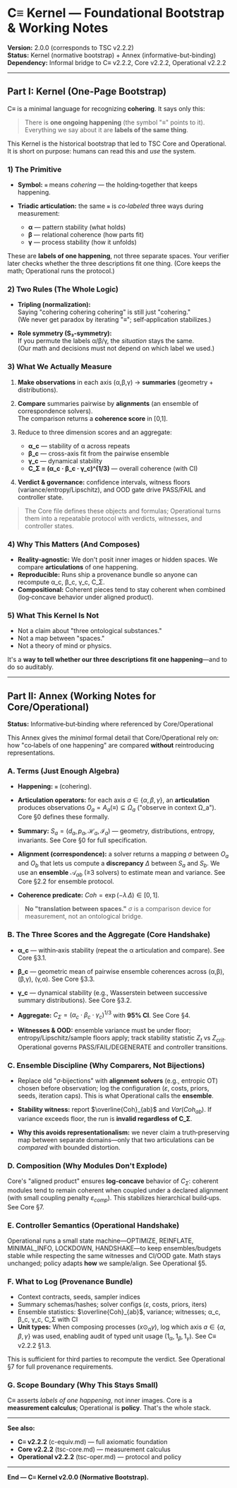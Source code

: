 # C≡ Kernel — Foundational Bootstrap & Working Notes

**Version:** 2.0.0 (corresponds to TSC v2.2.2)  
**Status:** Kernel (normative bootstrap) + Annex (informative-but-binding)  
**Dependency:** Informal bridge to C≡ v2.2.2, Core v2.2.2, Operational v2.2.2

---

## Part I: Kernel (One-Page Bootstrap)

C≡ is a minimal language for recognizing **cohering**. It says only this:

> There is **one ongoing happening** (the symbol "≡" points to it).  
> Everything we say about it are **labels of the same thing**.

This Kernel is the historical bootstrap that led to TSC Core and Operational.  
It is short on purpose: humans can read this and *use* the system.

### 1) The Primitive

- **Symbol:** `≡` means *cohering* — the holding‑together that keeps happening.

- **Triadic articulation:** the same `≡` is *co‑labeled* three ways during measurement:
  - **α** — pattern stability (what holds)
  - **β** — relational coherence (how parts fit)
  - **γ** — process stability (how it unfolds)

These are **labels of one happening**, not three separate spaces. Your verifier later checks whether the three descriptions fit one thing. (Core keeps the math; Operational runs the protocol.)

### 2) Two Rules (The Whole Logic)

- **Tripling (normalization):**  
  Saying "cohering cohering cohering" is still just "cohering."  
  (We never get paradox by iterating "≡"; self‑application stabilizes.)

- **Role symmetry (S₃‑symmetry):**  
  If you permute the labels α/β/γ, the *situation* stays the same.  
  (Our math and decisions must not depend on which label we used.)

### 3) What We Actually Measure

1. **Make observations** in each axis (α,β,γ) → **summaries** (geometry + distributions).
2. **Compare** summaries pairwise by **alignments** (an ensemble of correspondence solvers).  
   The comparison returns a **coherence score** in [0,1].
3. Reduce to three dimension scores and an aggregate:
   - **α_c** — stability of α across repeats
   - **β_c** — cross-axis fit from the pairwise ensemble
   - **γ_c** — dynamical stability
   - **C_Σ = (α_c · β_c · γ_c)^(1/3)** — overall coherence (with CI)

4. **Verdict & governance:** confidence intervals, witness floors (variance/entropy/Lipschitz), and OOD gate drive PASS/FAIL and controller state.

> The Core file defines these objects and formulas; Operational turns them into a repeatable protocol with verdicts, witnesses, and controller states.

### 4) Why This Matters (And Composes)

- **Reality‑agnostic:** We don't posit inner images or hidden spaces. We compare **articulations** of one happening.
- **Reproducible:** Runs ship a provenance bundle so anyone can recompute α_c, β_c, γ_c, C_Σ.
- **Compositional:** Coherent pieces tend to stay coherent when combined (log‑concave behavior under aligned product).

### 5) What This Kernel Is **Not**

- Not a claim about "three ontological substances."
- Not a map between "spaces."
- Not a theory of mind or physics.

It's a **way to tell whether our three descriptions fit one happening**—and to do so auditably.

---

## Part II: Annex (Working Notes for Core/Operational)

**Status:** Informative‑but‑binding where referenced by Core/Operational

This Annex gives the *minimal* formal detail that Core/Operational rely on:  
how "co‑labels of one happening" are compared **without** reintroducing representations.

### A. Terms (Just Enough Algebra)

- **Happening:** `≡` (cohering).

- **Articulation operators:** for each axis $a\in\{\alpha,\beta,\gamma\}$, an **articulation** produces observations $O_a = A_a(≡) \subseteq \Omega_a$ ("observe in context Ω_a"). Core §0 defines these formally.

- **Summary:** $S_a = (d_a, p_a, \mathcal{H}_a, \mathcal{I}_a)$ — geometry, distributions, entropy, invariants. See Core §0 for full specification.

- **Alignment (correspondence):** a solver returns a mapping $\sigma$ between $O_a$ and $O_b$ that lets us compute a **discrepancy** $\Delta$ between $S_a$ and $S_b$. We use an **ensemble** $\mathcal{A}_{ab}$ (≥3 solvers) to estimate mean and variance. See Core §2.2 for ensemble protocol.

- **Coherence predicate:** $Coh = \exp(-\lambda\,\Delta) \in [0,1]$.

> **No "translation between spaces."** $\sigma$ is a comparison device for measurement, not an ontological bridge.

### B. The Three Scores and the Aggregate (Core Handshake)

- **α_c** — within‑axis stability (repeat the α articulation and compare). See Core §3.1.
- **β_c** — geometric mean of pairwise ensemble coherences across (α,β), (β,γ), (γ,α). See Core §3.3.
- **γ_c** — dynamical stability (e.g., Wasserstein between successive summary distributions). See Core §3.2.
- **Aggregate:** $C_Σ = (α_c \cdot β_c \cdot γ_c)^{1/3}$ with **95% CI**. See Core §4.

- **Witnesses & OOD:** ensemble variance must be under floor; entropy/Lipschitz/sample floors apply; track stability statistic $Z_t$ vs $Z_{crit}$. Operational governs PASS/FAIL/DEGENERATE and controller transitions.

### C. Ensemble Discipline (Why Comparers, Not Bijections)

- Replace old "$\sigma$‑bijections" with **alignment solvers** (e.g., entropic OT) chosen before observation; log the configuration ($\varepsilon$, costs, priors, seeds, iteration caps). This is what Operational calls the **ensemble**.

- **Stability witness:** report $\overline{Coh}_{ab}$ and $Var(Coh_{ab})$. If variance exceeds floor, the run is **invalid regardless of C_Σ**.

- **Why this avoids representationalism:** we never claim a truth‑preserving map between separate domains—only that two articulations can be *compared* with bounded distortion.

### D. Composition (Why Modules Don't Explode)

Core's "aligned product" ensures **log‑concave** behavior of $C_Σ$: coherent modules tend to remain coherent when coupled under a declared alignment (with small coupling penalty $\varepsilon_{comp}$). This stabilizes hierarchical build‑ups. See Core §7.

### E. Controller Semantics (Operational Handshake)

Operational runs a small state machine—OPTIMIZE, REINFLATE, MINIMAL_INFO, LOCKDOWN, HANDSHAKE—to keep ensembles/budgets stable while respecting the same witnesses and CI/OOD gate. Math stays unchanged; policy adapts **how** we sample/align. See Operational §5.

### F. What to Log (Provenance Bundle)

- Context contracts, seeds, sampler indices
- Summary schemas/hashes; solver configs ($\varepsilon$, costs, priors, iters)
- Ensemble statistics: $\overline{Coh}_{ab}$, variance; witnesses; α_c, β_c, γ_c, C_Σ with CI
- **Unit types:** When composing processes ($x \odot_a y$), log which axis $a \in \{\alpha,\beta,\gamma\}$ was used, enabling audit of typed unit usage ($1_\alpha, 1_\beta, 1_\gamma$). See C≡ v2.2.2 §1.3.

This is sufficient for third parties to recompute the verdict. See Operational §7 for full provenance requirements.

### G. Scope Boundary (Why This Stays Small)

C≡ asserts *labels of one happening*, not inner images. Core is a **measurement calculus**; Operational is **policy**. That's the whole stack.

---

**See also:**
- **C≡ v2.2.2** (c-equiv.md) — full axiomatic foundation
- **Core v2.2.2** (tsc-core.md) — measurement calculus
- **Operational v2.2.2** (tsc-oper.md) — protocol and policy

---

**End — C≡ Kernel v2.0.0 (Normative Bootstrap).**
